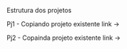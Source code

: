 Estrutura dos projetos 

Pj1 - Copiando projeto existente 
link -> 

Pj2 - Copainda projeto existente 
link -> 
